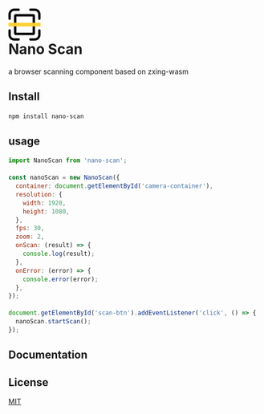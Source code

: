 <h1>
  <img src="./assets/logo.svg" alt="Nano Scan logo" height="64" valign="middle">
  <div>Nano Scan</div>
</h1>
a browser scanning component based on zxing-wasm

## Install

```bash
npm install nano-scan
```


## usage
```js
import NanoScan from 'nano-scan';

const nanoScan = new NanoScan({
  container: document.getElementById('camera-container'),
  resolution: {
    width: 1920,
    height: 1080,
  },
  fps: 30,
  zoom: 2,
  onScan: (result) => {
    console.log(result);
  },
  onError: (error) => {
    console.error(error);
  },
});

document.getElementById('scan-btn').addEventListener('click', () => {
  nanoScan.startScan();
});

```

## Documentation


## License

[MIT](LICENSE)
